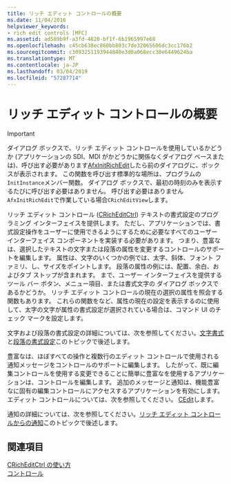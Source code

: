 ```yaml
---
title: リッチ エディット コントロールの概要
ms.date: 11/04/2016
helpviewer_keywords:
- rich edit controls [MFC]
ms.assetid: ad589b9f-a3fd-4820-bf1f-6b1965997e68
ms.openlocfilehash: c45cb638ec860bb803c7de32065606dc3cc176b2
ms.sourcegitcommit: c3093251193944840e3d0a068ecc30e6449624ba
ms.translationtype: MT
ms.contentlocale: ja-JP
ms.lasthandoff: 03/04/2019
ms.locfileid: "57287714"
---
```

# <a name="overview-of-the-rich-edit-control"></a>リッチ エディット コントロールの概要

> [!IMPORTANT]
>  ダイアログ ボックスで、リッチ エディット コントロールを使用しているかどうか (アプリケーションの SDI、MDI がかどうかに関係なくダイアログ ベースまたは)、呼び出す必要があります[AfxInitRichEdit](../mfc/reference/application-information-and-management.md#afxinitrichedit)したら前のダイアログに、ボックスが表示されます。 この関数を呼び出す標準的な場所は、プログラムの`InitInstance`メンバー関数。 ダイアログ ボックスで、最初の時刻のみを表示するたびに呼び出す必要はありません。 呼び出す必要はありません`AfxInitRichEdit`で作業している場合`CRichEditView`します。

リッチ エディット コントロール ([CRichEditCtrl](../mfc/reference/cricheditctrl-class.md)) テキストの書式設定のプログラミング インターフェイスを提供します。 ただし、アプリケーションでは、書式設定操作をユーザーに使用できるようにするために必要なすべてのユーザー インターフェイス コンポーネントを実装する必要があります。 つまり、豊富なは、選択したテキストの文字または段落の属性を変更するコントロールのサポートを編集します。 属性は、文字のいくつかの例では、太字、斜体、フォント ファミリ、し、サイズをポイントします。 段落の属性の例には、配置、余白、およびタブ ストップが含まれます。 まで、ユーザー インターフェイスを提供するツール バー ボタン、メニュー項目、または書式文字の ダイアログ ボックスであるかどうか。 リッチ エディット コントロールの現在の選択の属性を照会する関数もあります。 これらの関数をなど、属性の現在の設定を表示するのに使用して、太字の文字が属性の書式設定が選択されている場合は、コマンド UI のチェック マークを設定します。

文字および段落の書式設定の詳細については、次を参照してください。[文字書式](../mfc/character-formatting-in-rich-edit-controls.md)と[段落の書式設定](../mfc/paragraph-formatting-in-rich-edit-controls.md)このトピックで後述します。

豊富なは、ほぼすべての操作と複数行のエディット コントロールで使用される通知メッセージをコントロールのサポートに編集します。 したがって、既に編集コントロールを使用する変更できることに簡単に豊富なを使用するアプリケーションは、コントロールを編集します。 追加のメッセージと通知は、機能豊富なに固有の編集コントロールにアクセスするアプリケーションを有効にします。 エディット コントロールについては、次を参照してください。 [CEdit](../mfc/reference/cedit-class.md)します。

通知の詳細については、次を参照してください。[リッチ エディット コントロールからの通知](../mfc/notifications-from-a-rich-edit-control.md)このトピックで後述します。

## <a name="see-also"></a>関連項目

[CRichEditCtrl の使い方](../mfc/using-cricheditctrl.md)<br/>
[コントロール](../mfc/controls-mfc.md)

